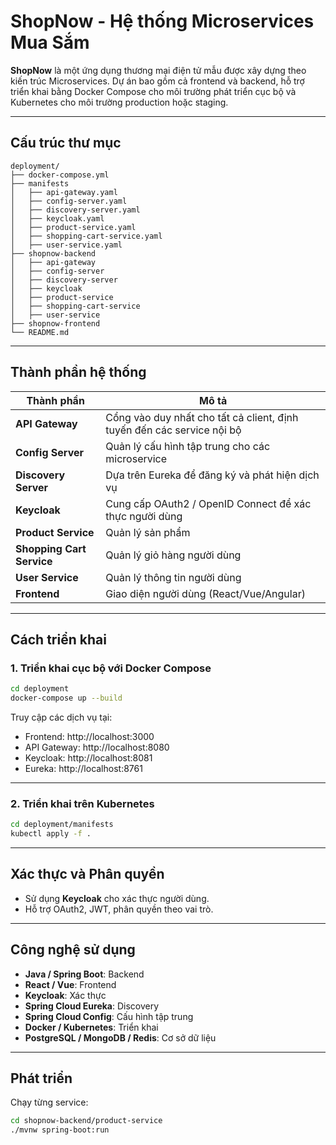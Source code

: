 # ShopNow - Hệ thống Microservices Mua Sắm

**ShopNow** là một ứng dụng thương mại điện tử mẫu được xây dựng theo kiến trúc Microservices. Dự án bao gồm cả frontend và backend, hỗ trợ triển khai bằng Docker Compose cho môi trường phát triển cục bộ và Kubernetes cho môi trường production hoặc staging.

---

## Cấu trúc thư mục

```
deployment/
├── docker-compose.yml
├── manifests
│   ├── api-gateway.yaml
│   ├── config-server.yaml
│   ├── discovery-server.yaml
│   ├── keycloak.yaml
│   ├── product-service.yaml
│   ├── shopping-cart-service.yaml
│   ├── user-service.yaml
├── shopnow-backend
│   ├── api-gateway
│   ├── config-server
│   ├── discovery-server
│   ├── keycloak
│   ├── product-service
│   ├── shopping-cart-service
│   ├── user-service
├── shopnow-frontend
└── README.md
```

---

## Thành phần hệ thống

| Thành phần                | Mô tả                                                                 |
|---------------------------|----------------------------------------------------------------------|
| **API Gateway**           | Cổng vào duy nhất cho tất cả client, định tuyến đến các service nội bộ |
| **Config Server**         | Quản lý cấu hình tập trung cho các microservice                      |
| **Discovery Server**      | Dựa trên Eureka để đăng ký và phát hiện dịch vụ                      |
| **Keycloak**              | Cung cấp OAuth2 / OpenID Connect để xác thực người dùng              |
| **Product Service**       | Quản lý sản phẩm                                                      |
| **Shopping Cart Service** | Quản lý giỏ hàng người dùng                                          |
| **User Service**          | Quản lý thông tin người dùng                                          |
| **Frontend**              | Giao diện người dùng (React/Vue/Angular)                             |

---

## Cách triển khai

### 1. Triển khai cục bộ với Docker Compose

```bash
cd deployment
docker-compose up --build
```

Truy cập các dịch vụ tại:

- Frontend: http://localhost:3000  
- API Gateway: http://localhost:8080  
- Keycloak: http://localhost:8081  
- Eureka: http://localhost:8761  

---

### 2. Triển khai trên Kubernetes

```bash
cd deployment/manifests
kubectl apply -f .
```

---

## Xác thực và Phân quyền

- Sử dụng **Keycloak** cho xác thực người dùng.
- Hỗ trợ OAuth2, JWT, phân quyền theo vai trò.

---

## Công nghệ sử dụng

- **Java / Spring Boot**: Backend
- **React / Vue**: Frontend
- **Keycloak**: Xác thực
- **Spring Cloud Eureka**: Discovery
- **Spring Cloud Config**: Cấu hình tập trung
- **Docker / Kubernetes**: Triển khai
- **PostgreSQL / MongoDB / Redis**: Cơ sở dữ liệu

---

## Phát triển

Chạy từng service:

```bash
cd shopnow-backend/product-service
./mvnw spring-boot:run
```